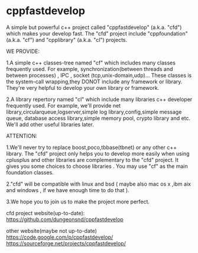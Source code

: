 cppfastdevelop
==============

A simple but powerful c++ project called "cppfastdevelop" (a.k.a. "cfd") which makes your develop fast. The "cfd" project include "cppfoundation" (a.k.a. "cf") and "cpplibrary" (a.k.a. "cl") projects.

WE PROVIDE:

1.A simple c++ classes-tree named "cf" which includes many classes frequently used.
  For example, synchronization(between threads and between processes) , IPC , socket (tcp,unix-domain,udp)... These classes is the system-call wrapping,they DONOT include any framework or library. They're very helpful to  develop your own library or framework.

2.A library repertory named "cl" which include many libraries c++ developer frequently used.
  For example, we'll provide net library,circularqueue,logserver,simple log library,config,simple message queue, database access library,simple memory pool, crypto library and etc. We'll add other useful libraries later.


ATTENTION:

1.We'll never try to replace boost,poco,tbbase(tbnet) or any other c++ library.
  The "cfd" project only helps you to develop more easily when using cplusplus and other libraries are complementary to the "cfd" project. It gives you some choices to choose libraries . You may use "cf" as the main foundation classes.
  
2."cfd" will be compatible with linux and bsd ( maybe also mac os x ,ibm aix and windows , if we have enough time to do that ).

3.We hope you to join us to make the project more perfect.


cfd project website(up-to-date):
https://github.com/dungeonsnd/cppfastdevelop

other website(maybe not up-to-date)
https://code.google.com/p/cppfastdevelop/
https://sourceforge.net/projects/cppfastdevelop/

